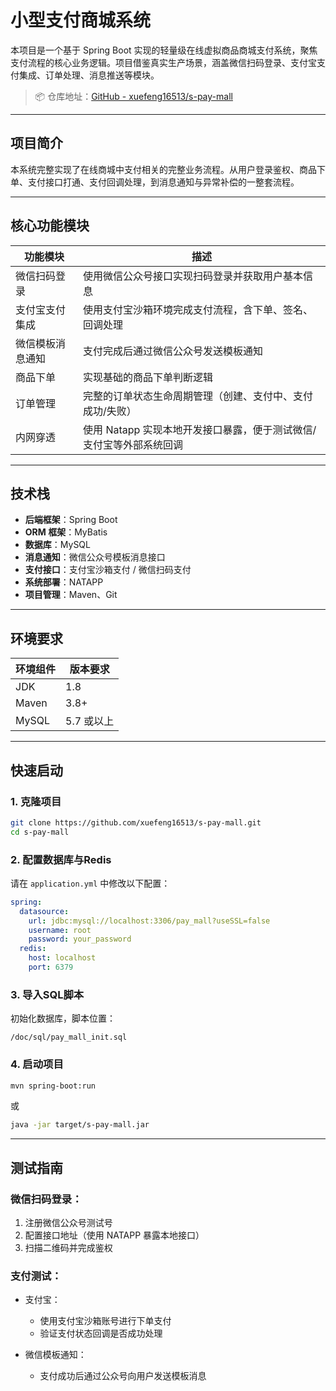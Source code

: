 # 小型支付商城系统  

本项目是一个基于 Spring Boot 实现的轻量级在线虚拟商品商城支付系统，聚焦支付流程的核心业务逻辑。项目借鉴真实生产场景，涵盖微信扫码登录、支付宝支付集成、订单处理、消息推送等模块。

> 📦 仓库地址：[GitHub - xuefeng16513/s-pay-mall](https://github.com/xuefeng16513/s-pay-mall)

---

##  项目简介

本系统完整实现了在线商城中支付相关的完整业务流程。从用户登录鉴权、商品下单、支付接口打通、支付回调处理，到消息通知与异常补偿的一整套流程。

---

##  核心功能模块

| 功能模块          | 描述                                                                 |
|------------------|----------------------------------------------------------------------|
| 微信扫码登录      | 使用微信公众号接口实现扫码登录并获取用户基本信息                    |
| 支付宝支付集成    | 使用支付宝沙箱环境完成支付流程，含下单、签名、回调处理               |
| 微信模板消息通知  | 支付完成后通过微信公众号发送模板通知         |
| 商品下单| 实现基础的商品下单判断逻辑                                     |
| 订单管理          | 完整的订单状态生命周期管理（创建、支付中、支付成功/失败）             |
| 内网穿透          | 使用 Natapp 实现本地开发接口暴露，便于测试微信/支付宝等外部系统回调   |

---

##  技术栈

- **后端框架**：Spring Boot
- **ORM 框架**：MyBatis
- **数据库**：MySQL
- **消息通知**：微信公众号模板消息接口
- **支付接口**：支付宝沙箱支付 / 微信扫码支付
- **系统部署**：NATAPP
- **项目管理**：Maven、Git

---

##  环境要求

| 环境组件 | 版本要求    |
|----------|-------------|
| JDK      | 1.8         |
| Maven    | 3.8+        |
| MySQL    | 5.7 或以上  |

---

## 快速启动

### 1. 克隆项目

```bash
git clone https://github.com/xuefeng16513/s-pay-mall.git
cd s-pay-mall
```

### 2. 配置数据库与Redis

请在 `application.yml` 中修改以下配置：

```yaml
spring:
  datasource:
    url: jdbc:mysql://localhost:3306/pay_mall?useSSL=false
    username: root
    password: your_password
  redis:
    host: localhost
    port: 6379
```

### 3. 导入SQL脚本

初始化数据库，脚本位置：

```
/doc/sql/pay_mall_init.sql
```

### 4. 启动项目

```bash
mvn spring-boot:run
```

或

```bash
java -jar target/s-pay-mall.jar
```

---

## 测试指南

### 微信扫码登录：

1. 注册微信公众号测试号
2. 配置接口地址（使用 NATAPP 暴露本地接口）
3. 扫描二维码并完成鉴权

### 支付测试：

- 支付宝：
  - 使用支付宝沙箱账号进行下单支付
  - 验证支付状态回调是否成功处理

- 微信模板通知：
  - 支付成功后通过公众号向用户发送模板消息